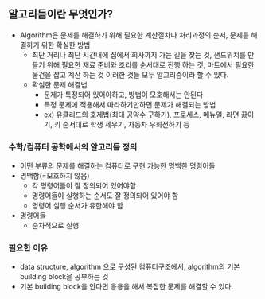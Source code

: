 ## 알고리듬이란 무엇인가?

- Algorithm은 문제를 해결하기 위해 필요한 계산절차나 처리과정의 순서, 문제를 해결하기 위한 확실한 방법
    - 최단 거리나 최단 시간내에 집에서 회사까지 가는 길을 찾는 것, 샌드위치를 만들기 위해 필요한 재료 준비와 조리를 순서대로 진행 하는 것, 마트에서 필요한 물건을 잡고 계산 하는 것 이러한 것들 모두 알고리즘이라 할 수 있다.
    - 확실한 문제 해결법
      - 문제가 특정되어 있어야하고, 방법이 모호해서는 안된다
      - 특정 문제에 적용해서 따라하기만하면 문제가 해결되는 방법
      - ex) 유클리드의 호제법(최대 공약수 구하기), 프로세스, 메뉴얼, 라면 끓이기, 키 순서대로 학생 세우기, 자동차 우회전하기 등

### 수학/컴퓨터 공학에서의 알고리듬 정의
- 어떤 부류의 문제를 해결하는 컴퓨터로 구현 가능한 명백한 명령어들
- 명백함(=모호하지 않음)
    - 각 명령어들이 잘 정의되어 있어야함
    - 명령어들이 실행하는 순서도 잘 정의되어 있어야 함
    - 명령어 실행 순서가 유한해야 함
- 명령어들
    - 순차적으로 실행

### 필요한 이유
- data structure, algorithm 으로 구성된 컴퓨터구조에서, algorithm의 기본 building block을 공부하는 것
- 기본 building block을 안다면 응용을 해서 복잡한 문제를 해결할 수 있다.
